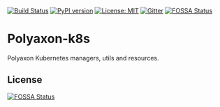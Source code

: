[![Build Status](https://travis-ci.org/polyaxon/polyaxon-k8s.svg?branch=master)](https://travis-ci.org/polyaxon/polyaxon-k8s)
[![PyPI version](https://badge.fury.io/py/polyaxon-k8s.svg)](https://badge.fury.io/py/polyaxon-k8s)
[![License: MIT](https://img.shields.io/badge/License-MIT-yellow.svg)](LICENCE)
[![Gitter](https://img.shields.io/gitter/room/nwjs/nw.js.svg)](https://gitter.im/polyaxon/polyaxon)
[![FOSSA Status](https://app.fossa.io/api/projects/git%2Bgithub.com%2Fpolyaxon%2Fpolyaxon-k8s.svg?type=shield)](https://app.fossa.io/projects/git%2Bgithub.com%2Fpolyaxon%2Fpolyaxon-k8s?ref=badge_shield)

# Polyaxon-k8s

Polyaxon Kubernetes managers, utils and resources.


## License
[![FOSSA Status](https://app.fossa.io/api/projects/git%2Bgithub.com%2Fpolyaxon%2Fpolyaxon-k8s.svg?type=large)](https://app.fossa.io/projects/git%2Bgithub.com%2Fpolyaxon%2Fpolyaxon-k8s?ref=badge_large)